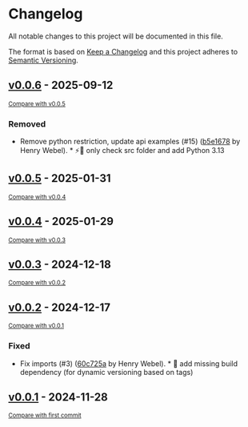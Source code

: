 # Changelog

All notable changes to this project will be documented in this file.

The format is based on [Keep a Changelog](http://keepachangelog.com/en/1.0.0/)
and this project adheres to [Semantic Versioning](http://semver.org/spec/v2.0.0.html).

<!-- insertion marker -->
## [v0.0.6](https://github.com/Multiomics-Analytics-Group/vuecore/releases/tag/v0.0.6) - 2025-09-12

<small>[Compare with v0.0.5](https://github.com/Multiomics-Analytics-Group/vuecore/compare/v0.0.5...v0.0.6)</small>

### Removed

- Remove python restriction, update api examples (#15) ([b5e1678](https://github.com/Multiomics-Analytics-Group/vuecore/commit/b5e1678d8ec68b00bccb62bcb8ca227bc4ced06e) by Henry Webel). * :zap::wrench: only check src folder and add Python 3.13

## [v0.0.5](https://github.com/Multiomics-Analytics-Group/vuecore/releases/tag/v0.0.5) - 2025-01-31

<small>[Compare with v0.0.4](https://github.com/Multiomics-Analytics-Group/vuecore/compare/v0.0.4...v0.0.5)</small>

## [v0.0.4](https://github.com/Multiomics-Analytics-Group/vuecore/releases/tag/v0.0.4) - 2025-01-29

<small>[Compare with v0.0.3](https://github.com/Multiomics-Analytics-Group/vuecore/compare/v0.0.3...v0.0.4)</small>

## [v0.0.3](https://github.com/Multiomics-Analytics-Group/vuecore/releases/tag/v0.0.3) - 2024-12-18

<small>[Compare with v0.0.2](https://github.com/Multiomics-Analytics-Group/vuecore/compare/v0.0.2...v0.0.3)</small>

## [v0.0.2](https://github.com/Multiomics-Analytics-Group/vuecore/releases/tag/v0.0.2) - 2024-12-17

<small>[Compare with v0.0.1](https://github.com/Multiomics-Analytics-Group/vuecore/compare/v0.0.1...v0.0.2)</small>

### Fixed

- Fix imports (#3) ([60c725a](https://github.com/Multiomics-Analytics-Group/vuecore/commit/60c725a51e0bbdaa7b490bdd2180a0516109a936) by Henry Webel). * :bug: add missing build dependency (for dynamic versioning based on tags)

## [v0.0.1](https://github.com/Multiomics-Analytics-Group/vuecore/releases/tag/v0.0.1) - 2024-11-28

<small>[Compare with first commit](https://github.com/Multiomics-Analytics-Group/vuecore/compare/2feca7aaa32b58c2d9f0c8dc7638a89311229c34...v0.0.1)</small>

